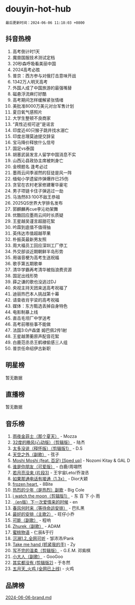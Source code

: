# douyin-hot-hub

`最后更新时间：2024-06-06 11:18:03 +0800`

## 抖音热榜

1. 高考倒计时1天
1. 魔兽国服技术测试定档
1. 20秒森呼吸看美丽中国
1. 2024高考必胜
1. 普京：西方参与对俄打击意味开战
1. 1342万人明天高考
1. 外国人成了中国旅游的最强嘴替
1. 磁悬浮流麻灯好酷
1. 高考期间怎样缓解紧张情绪
1. 美批准8000万美元对台军售计划
1. 夏日氧气感照片
1. 大学生整顿不良商家
1. “真性近视可逆”是谣言
1. 印度近40只猴子跳井找水溺亡
1. 印度总理莫迪提交辞呈
1. 宝马降价释放什么信号
1. 国足vs泰国
1. 胡塞武装发言人留学中国消息不实
1. 山西沁县政协主席被刺身亡
1. 金榜题名 逢考必过
1. 墨雨云间季淑然的狂徒是风一阵
1. 缅甸小学遗留炸弹爆炸已25伤
1. 贪官在农村老家修建奢华豪宅
1. 男子项链卡住子弹逃过一劫
1. 马浩然83:100不敌王恭祖
1. 2025QS世界大学排名发布
1. 郭麒麟再cue李沁劝架舞
1. 优酷回应墨雨云间时长质疑
1. 王星越吴谨言超甜花絮
1. 吟霖到底值不值得抽
1. 英伟达市值超越苹果
1. 朴振英最新男友照
1. 周大福员工回应深圳工厂停工
1. 外交部谈近期朝鲜半岛形势
1. 用谐音梗为高考生送祝福
1. 歌手第五期歌单
1. 清华学霸再考清华被指浪费资源
1. 国足出线形势
1. 薛之谦的歌也没逃过DJ
1. 央视主持天团来送高考祝福了
1. 迪丽热巴本人挑战第十幕
1. 请查收肖宇梁的高考祝福
1. 媒体：东方甄选丢掉自身特色
1. 电影制暴上线
1. 直击毛坦厂中学送考
1. 高考前哪些事不能做
1. 法国3:0卢森堡 姆巴佩2传1射
1. 王星越萧蘅原声配音花絮
1. 白鹿范丞丞王鹤棣偷感三人组
1. 普京任命绍伊古新职

## 明星榜

暂无数据

## 直播榜

暂无数据

## 音乐榜

1. [雨夜金菲士（那个夏天）](https://sf5-hl-cdn-tos.douyinstatic.com/obj/tos-cn-ve-2774/osPmPLDWQBBE2Z6bftCgYwkFaF4pEYEneXaZQs) - Mozza
1. [32度的晚风(心动版）（剪辑版）](https://sf3-cdn-tos.douyinstatic.com/obj/tos-cn-ve-2774/owNyabsyWdzUulxhoJfK8IBXgp0UMQAHpvGh2B) - 陆杰
1. [太多没说（释怀版）（剪辑版1）](https://sf5-hl-cdn-tos.douyinstatic.com/obj/tos-cn-ve-2774/oEbKIiDC0BA8CJOQHYA6aeCVYeHgckHdntZSDj) - D.S
1. [天空之外（副歌）](https://sf3-cdn-tos.douyinstatic.com/obj/tos-cn-ve-2774/oAYn0BTp8jS8iSyZSHMUWAikyvAWI1c7aiJTr) - 弦子
1. [Moshi Moshi (feat. 百足) [Sped up]](https://sf3-cdn-tos.douyinstatic.com/obj/tos-cn-ve-2774/ocCPFQcXJLeroaIdQLIGAoeeYM3OAUYGDguHXz) - Nozomi Kitay & GAL D
1. [谁是你朋友（可爱版）](https://sf5-hl-cdn-tos.douyinstatic.com/obj/tos-cn-ve-2774/owKjggBwGZexYCjVAIeEFURf1LJTjMDaK6AzKN) - 白鹿/周翊然
1. [若月亮没来 (片段3)](https://sf5-hl-cdn-tos.douyinstatic.com/obj/tos-cn-ve-2774/okfyEUsGW1B1ovJi5JiN9IjvAT2lMwA054GoEB) - 王宇宙Leto/乔浚丞
1. [如果那通电话有接通（1.3x）](https://sf5-hl-cdn-tos.douyinstatic.com/obj/tos-cn-ve-2774/ocJeJKhUhAJG8EYZiEFfGFAPkD3beMQ5mwDv1e) - Dior大颖
1. [frozen heart.](https://sf27-cdn-tos.douyinstatic.com/obj/tos-cn-ve-2774/oIIWJfyjIACZA9zQMtnJ6hQQhFC4vhCupoRBsO) - 8Bite
1. [热烈的少年（是热烈）副歌](https://sf5-hl-cdn-tos.douyinstatic.com/obj/tos-cn-ve-2774/owVNI0CLDAUMtSz6TEYvfFBFL4UDFFhLfgK8fa) - Big Cole
1. [i watch the moon（剪辑版1）](https://sf5-hl-cdn-tos.douyinstatic.com/obj/tos-cn-ve-2774/o0I9mSChzHZANMJIEBfkCQzzg6N5WAcVtqft9P) - 东 百 下 小 雨
1. [（en版）下一次爱情来的时候](https://sf5-hl-cdn-tos.douyinstatic.com/obj/tos-cn-ve-2774/owZIscFWHUMFAbrAisiax4ioKVNAKH9jYvbBk) - en
1. [春风何时来（等待命运安排）](https://sf27-cdn-tos.douyinstatic.com/obj/tos-cn-ve-2774/oICBNbD3gelMfB4WgiD1KI2jQtXZE2FgHLwtsl) - 巴扎黑
1. [最好的安排（主歌2）](https://sf5-hl-cdn-tos.douyinstatic.com/obj/tos-cn-ve-2774/oMMZX1DuHpMwgoDztBmZswgQnbCeeANZxBHkFY) - 旺仔小乔
1. [可能（副歌）](https://sf3-cdn-tos.douyinstatic.com/obj/tos-cn-ve-2774/cde1731888894259b333569393c2fb51) - 程响
1. [Zhurek（副歌）](https://sf5-hl-cdn-tos.douyinstatic.com/obj/tos-cn-ve-2774/ooQm8FBZQDlf0btEYgVpCcSCQfrdJGBEKZYBGS) - ADAM
1. [蜜桃物语](https://sf3-cdn-tos.douyinstatic.com/obj/tos-cn-ve-2774/oIhOSCZtIACtYU4XQkngiW9kCBfVD1Fz9IYeqL) - 仁辰&于行
1. [沉溺1.2_全网可听](https://sf5-hl-cdn-tos.douyinstatic.com/obj/tos-cn-ve-2774/ok2QoiBqsWAX9McZmWiI9gAB0EzwD4Xj6yfmtH) - 邹沛沛/Pank
1. [Take me hand (抓紧我的手)](https://sf5-hl-cdn-tos.douyinstatic.com/obj/tos-cn-ve-2774/os8GB2fDQQmJZTmtomg0gHX5fBACiEgcFgEKYg) - Zy
1. [写不完的温柔（剪辑版）](https://sf5-hl-cdn-tos.douyinstatic.com/obj/tos-cn-ve-2774/oYBzzZQJ233GfwkemJJffAIWgeIYrjZfWhHTcG) - G.E.M. 邓紫棋
1. [小大人（副歌）](https://sf3-cdn-tos.douyinstatic.com/obj/tos-cn-ve-2774/oIhaDwehWhLFsVIG7QIICLLazDNGJAGg5geeb4) - GooGoo
1. [其实都没有 (剪辑版2)](https://sf3-cdn-tos.douyinstatic.com/obj/tos-cn-ve-2774/oEBNQenHZtBhxYjGgUDQk0BCHTigQafgFlbQ7k) - 于冬然
1. [五月天_火鸡 (全网已上线)](https://sf5-hl-cdn-tos.douyinstatic.com/obj/tos-cn-ve-2774/oEtOMSQZstjlJ4nfBEgeqN29IbWjkmDBrFtF2C) - 火鸡

## 品牌榜

[2024-06-06-brand.md](2024-06-06-brand.md)
